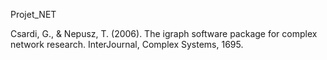 Projet_NET 

Csardi, G., & Nepusz, T. (2006). The igraph software package for complex network research. InterJournal, Complex Systems, 1695.

